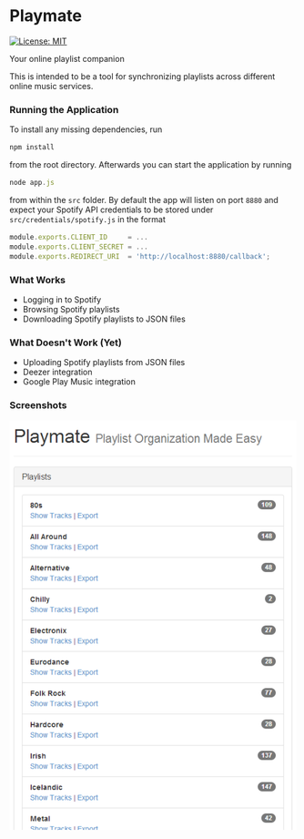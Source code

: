 Playmate
========

[![License: MIT](https://img.shields.io/badge/License-MIT-yellow.svg)](https://opensource.org/licenses/MIT)

Your online playlist companion

This is intended to be a tool for synchronizing playlists across
different online music services.

### Running the Application

To install any missing dependencies, run

```javascript
npm install
```

from the root directory. Afterwards you can start the application by
running

```javascript
node app.js
```

from within the `src` folder. By default the app will listen on port
`8880` and expect your Spotify API credentials to be stored under
`src/credentials/spotify.js` in the format

```javascript
module.exports.CLIENT_ID     = ...
module.exports.CLIENT_SECRET = ...
module.exports.REDIRECT_URI  = 'http://localhost:8880/callback';
```

### What Works

* Logging in to Spotify
* Browsing Spotify playlists
* Downloading Spotify playlists to JSON files

### What Doesn't Work (Yet)

* Uploading Spotify playlists from JSON files
* Deezer integration
* Google Play Music integration

### Screenshots

![Main interface](screenshots/main-interface.png)
